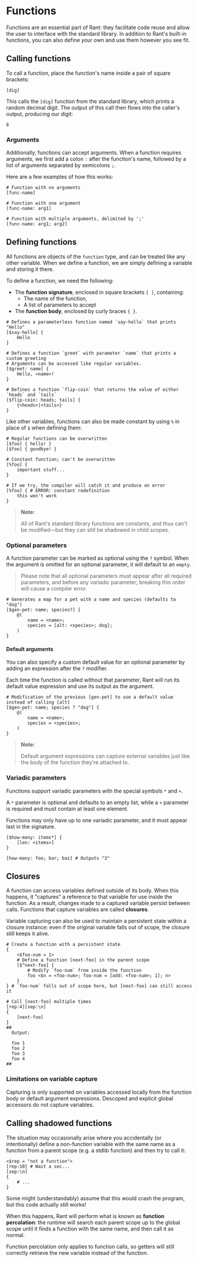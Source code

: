 # Functions

Functions are an essential part of Rant: they facilitate code reuse and allow the user to interface with the standard library.
In addition to Rant's built-in functions, you can also define your own and use them however you see fit.

## Calling functions

To call a function, place the function's name inside a pair of square brackets:

```rant
[dig]
```
This calls the `[dig]` function from the standard library, which prints a random decimal digit.
The output of this call then flows into the caller's output, producing our digit:
```
8
```

### Arguments

Additionally, functions can accept arguments.
When a function requires arguments, we first add a colon `:` after the function's name, followed by a list of arguments separated by semicolons `;`.

Here are a few examples of how this works: 

```rant
# Function with no arguments
[func-name]

# Function with one argument
[func-name: arg1]

# Function with multiple arguments, delimited by ';'
[func-name: arg1; arg2]
```


## Defining functions

All functions are objects of the `function` type, and can be treated like any other variable.
When we define a function, we are simply defining a variable and storing it there.

To define a function, we need the following:
* The **function signature**, enclosed in square brackets `[ ]`, containing:
    * The name of the function,
    * A list of parameters to accept
* The **function body**, enclosed by curly braces `{ }`.

```rant
# Defines a parameterless function named `say-hello` that prints "Hello"
[$say-hello] {
    Hello
}

# Defines a function `greet` with parameter `name` that prints a custom greeting
# Arguments can be accessed like regular variables.
[$greet: name] {
    Hello, <name>!
}

# Defines a function `flip-coin` that returns the value of either `heads` and `tails`
[$flip-coin: heads; tails] {
    {<heads>|<tails>}
}
```

Like other variables, functions can also be made constant by using `%` in place of `$` when defining them:

```rant
# Regular functions can be overwritten
[$foo] { hello! }
[$foo] { goodbye! }

# Constant function; can't be overwritten
[%foo] { 
    important stuff... 
}

# If we try, the compiler will catch it and produce an error
[%foo] { # ERROR: constant redefinition
    this won't work
}
```

> **Note:**
>
> All of Rant's standard library functions are constants, and thus can't be modified&mdash;but they can still be shadowed in child scopes.

### Optional parameters

A function parameter can be marked as optional using the `?` symbol.
When the argument is omitted for an optional parameter, it will default to an `empty`.

> Please note that all optional parameters must appear after all required parameters, and before any variadic parameter;
> breaking this order will cause a compiler error.

```rant
# Generates a map for a pet with a name and species (defaults to "dog")
[$gen-pet: name; species?] {
    @(
        name = <name>;
        species = [alt: <species>; dog];
    )
}
```

#### Default arguments

You can also specify a custom default value for an optional parameter by adding an expression after the `?` modifier.

Each time the function is called without that parameter, Rant will run its default value expression and use its output as the argument.

```rant
# Modification of the previous [gen-pet] to use a default value instead of calling [alt]
[$gen-pet: name; species ? "dog"] {
    @(
        name = <name>;
        species = <species>;
    )
}
```

> **Note:**
>
> Default argument expressions can capture external variables just like the body of the function they're attached to.

### Variadic parameters

Functions support variadic parameters with the special symbols `*` and `+`.

A `*` parameter is optional and defaults to an empty list, while a `+` parameter is required and must contain at least one element.

Functions may only have up to one variadic parameter, and it must appear last in the signature.

```rant
[$how-many: items*] {
    [len: <items>]
}

[how-many: foo; bar; baz] # Outputs "3"
```

## Closures

A function can access variables defined outside of its body.
When this happens, it "captures" a reference to that variable for use inside the function.
As a result, changes made to a captured variable persist between calls. 
Functions that capture variables are called **closures**.

Variable capturing can also be used to maintain a persistent state within a closure instance:
even if the original variable falls out of scope, the closure still keeps it alive.

```rant
# Create a function with a persistent state
{
    <$foo-num = 1>
    # Define a function [next-foo] in the parent scope
    [$^next-foo] {
        # Modify `foo-num` from inside the function
        foo <$n = <foo-num>; foo-num = [add: <foo-num>; 1]; n>
    }
} # `foo-num` falls out of scope here, but [next-foo] can still access it

# Call [next-foo] multiple times
[rep:4][sep:\n]
{
    [next-foo]
}
##
  Output:

  foo 1
  foo 2
  foo 3
  foo 4
##
```

### Limitations on variable capture

Capturing is only supported on variables accessed locally from the function body or default argument expressions.
Descoped and explicit global accessors do not capture variables.

## Calling shadowed functions

The situation may occasionally arise where you accidentally (or intentionally)
define a non-function variable with the same name as a function from a parent scope (e.g. a stdlib function) 
and then try to call it: 

```rant
<$rep = "not a function">
[rep:10] # Wait a sec...
[sep:\n]
{
    # ...
}
```

Some might (understandably) assume that this would crash the program, but this code actually still works!

When this happens, Rant will perform what is known as **function percolation**:
the runtime will search each parent scope up to the global scope until it finds a function with the same name, and then call it as normal.

Function percolation only applies to function calls, so getters will still correctly retrieve the new variable instead of the function.